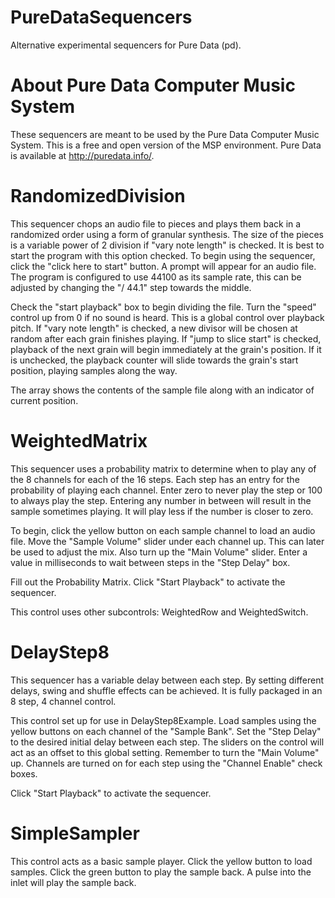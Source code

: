 # PureDataSequencers
Alternative experimental sequencers for Pure Data (pd).

# About Pure Data Computer Music System
These sequencers are meant to be used by the Pure Data Computer Music System. This is a free and open version of the MSP environment. Pure Data is available at http://puredata.info/.

# RandomizedDivision
This sequencer chops an audio file to pieces and plays them back in a randomized order using a form of granular synthesis. The size of the pieces is a variable power of 2 division if "vary note length" is checked. It is best to start the program with this option checked. To begin using the sequencer, click the "click here to start" button. A prompt will appear for an audio file. The program is configured to use 44100 as its sample rate, this can be adjusted by changing the "/ 44.1" step towards the middle.

Check the "start playback" box to begin dividing the file. Turn the "speed" control up from 0 if no sound is heard. This is a global control over playback pitch. If "vary note length" is checked, a new divisor will be chosen at random after each grain finishes playing. If "jump to slice start" is checked, playback of the next grain will begin immediately at the grain's position. If it is unchecked, the playback counter will slide towards the grain's start position, playing samples along the way.

The array shows the contents of the sample file along with an indicator of current position.


# WeightedMatrix
This sequencer uses a probability matrix to determine when to play any of the 8 channels for each of the 16 steps. Each step has an entry for the probability of playing each channel. Enter zero to never play the step or 100 to always play the step. Entering any number in between will result in the sample sometimes playing. It will play less if the number is closer to zero.

To begin, click the yellow button on each sample channel to load an audio file. Move the "Sample Volume" slider under each channel up. This can later be used to adjust the mix. Also turn up the "Main Volume" slider. Enter a value in milliseconds to wait between steps in the "Step Delay" box.

Fill out the Probability Matrix. Click "Start Playback" to activate the sequencer.

This control uses other subcontrols: WeightedRow and WeightedSwitch.


# DelayStep8
This sequencer has a variable delay between each step. By setting different delays, swing and shuffle effects can be achieved. It is fully packaged in an 8 step, 4 channel control. 

This control set up for use in DelayStep8Example. Load samples using the yellow buttons on each channel of the "Sample Bank". Set the "Step Delay" to the desired initial delay between each step. The sliders on the control will act as an offset to this global setting. Remember to turn the "Main Volume" up. Channels are turned on for each step using the "Channel Enable" check boxes.

Click "Start Playback" to activate the sequencer.


# SimpleSampler
This control acts as a basic sample player. Click the yellow button to load samples. Click the green button to play the sample back. A pulse into the inlet will play the sample back.
